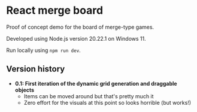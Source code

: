 # React merge board

Proof of concept demo for the board of merge-type games.

Developed using Node.js version 20.22.1 on Windows 11.

Run locally using `npm run dev`.

## Version history

- **0.1: First iteration of the dynamic grid generation and draggable objects**
  - Items can be moved around but that's pretty much it
  - Zero effort for the visuals at this point so looks horrible (but works!)
